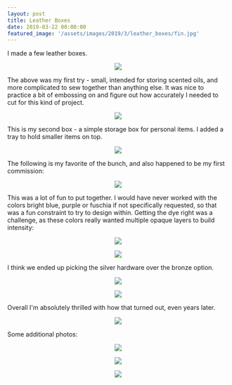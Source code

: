 ```yaml
---
layout: post
title: Leather Boxes
date: 2019-03-22 00:00:00
featured_image: '/assets/images/2019/3/leather_boxes/fin.jpg'
---
```


I made a few leather boxes.

<p align="center">
<img src="/assets/images/2019/3/leather_boxes/round.jpg">
</p>

The above was my first try - small, intended for storing scented oils, and more complicated to sew together than anything else. It was nice to practice a bit of embossing on and figure out how accurately I needed to cut for this kind of project.


<p align="center">
<img src="/assets/images/2019/3/leather_boxes/green.jpg">
</p>

This is my second box - a simple storage box for personal items. I added a tray to hold smaller items on top. 

<p align="center">
<img src="/assets/images/2019/3/leather_boxes/tray.jpg">
</p>

The following is my favorite of the bunch, and also happened to be my first commission:


<p align="center">
<img src="/assets/images/2019/3/leather_boxes/fin.jpg">
</p>

This was a lot of fun to put together. I would have never worked with the colors bright blue, purple or fuschia if not specifically requested, so that was a fun constraint to try to design within. Getting the dye right was a challenge, as these colors really wanted multiple opaque layers to build intensity:


<p align="center">
<img src="/assets/images/2019/3/leather_boxes/test1.jpg">
</p>

<p align="center">
<img src="/assets/images/2019/3/leather_boxes/dye.jpg">
</p>

I think we ended up picking the silver hardware over the bronze option.


<p align="center">
<img src="/assets/images/2019/3/leather_boxes/bronze.jpg">
</p>

<p align="center">
<img src="/assets/images/2019/3/leather_boxes/silver.jpg">
</p>

Overall I'm absolutely thrilled with how that turned out, even years later.

<p align="center">
<img src="/assets/images/2019/3/leather_boxes/openp-2.jpg">
</p>

Some additional photos:

<p align="center">
<img src="/assets/images/2019/3/leather_boxes/firsttry.jpg">
</p>

<p align="center">
<img src="/assets/images/2019/3/leather_boxes/open.jpg">
</p>

<p align="center">
<img src="/assets/images/2019/3/leather_boxes/undyed.png">
</p>